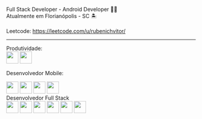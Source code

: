 Full Stack Developer - Android Developer 🐱‍👤 <br>
Atualmente em  Florianópolis - SC 🏝 <br> <br>
Leetcode: https://leetcode.com/u/rubenichvitor/
<hr>
Produtividade:
<div style="display:inlineblock;">
  <img src="https://cdn.jsdelivr.net/gh/devicons/devicon/icons/github/github-original.svg"  style="width:32px"/>
  <img src="https://cdn.jsdelivr.net/gh/devicons/devicon/icons/azure/azure-original-wordmark.svg" style="width:32px" />                
</div>

Desenvolvedor 
Mobile: 
<div style="display:inlineblock;">
    <img src="https://cdn.jsdelivr.net/gh/devicons/devicon/icons/swift/swift-original.svg" style="width:32px"/>
    <img src="https://cdn.jsdelivr.net/gh/devicons/devicon/icons/android/android-original.svg" style="width:32px"/>
    <img src="https://cdn.jsdelivr.net/gh/devicons/devicon/icons/java/java-original-wordmark.svg" style="width:32px"/>        
    <img src="https://cdn.jsdelivr.net/gh/devicons/devicon/icons/kotlin/kotlin-original.svg" style="width:32px"/>
          
</div>
Desenvolvedor Full Stack
<div style="display:inlineblock">
  <img src="https://cdn.jsdelivr.net/gh/devicons/devicon/icons/csharp/csharp-original.svg" style="width:32px"/>
  <img src="https://cdn.jsdelivr.net/gh/devicons/devicon/icons/java/java-original-wordmark.svg" style="width:32px"/>        
  <img src="https://cdn.jsdelivr.net/gh/devicons/devicon/icons/python/python-original.svg" style="width:32px" />
  <img src="https://cdn.jsdelivr.net/gh/devicons/devicon/icons/html5/html5-original.svg" style="width:32px"/>
  <img src="https://cdn.jsdelivr.net/gh/devicons/devicon/icons/css3/css3-original.svg" style="width:32px"/>
  <img src="https://cdn.jsdelivr.net/gh/devicons/devicon/icons/javascript/javascript-original.svg" style="width:32px"/>
</div>

